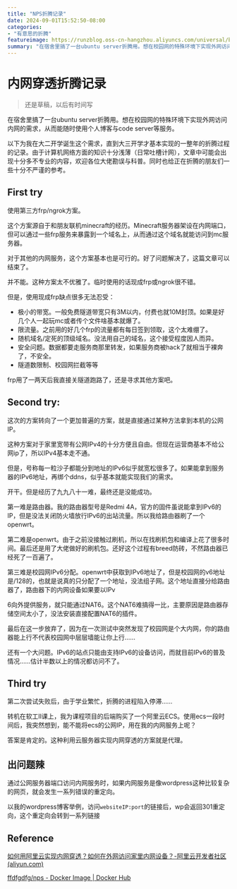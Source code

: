 ```yaml
---
title: "NPS折腾记录"
date: 2024-09-01T15:52:50-08:00
categories: 
- "有意思的折腾"
featureimage: https://runzblog.oss-cn-hangzhou.aliyuncs.com/universal/background1.jpg
summary: "在宿舍里搞了一台ubuntu server折腾用。想在校园网的特殊环境下实现外网访问内网的需求，从而能随时使用个人博客与code server等服务。 以下为我在大二开学诞生这个需求，直到大三开学才基..."
---
```


# 内网穿透折腾记录

> 还是草稿，以后有时间写

在宿舍里搞了一台ubuntu server折腾用。想在校园网的特殊环境下实现外网访问内网的需求，从而能随时使用个人博客与code server等服务。

以下为我在大二开学诞生这个需求，直到大三开学才基本实现的一整年的折腾过程的记录。由于计算机网络方面的知识十分浅薄（日常吐槽计网），文章中可能会出现十分多不专业的内容，欢迎各位大佬勘误与科普。同时也给正在折腾的朋友们一些十分不严谨的参考。

## First try

使用第三方frp/ngrok方案。

这个方案源自于和朋友联机minecraft的经历。Minecraft服务器架设在内网端口，但可以通过一些frp服务来暴露到一个域名上，从而通过这个域名就能访问到mc服务器。

对于其他的内网服务，这个方案基本也是可行的。好了问题解决了，这篇文章可以结束了。

并不能。这种方案太不优雅了。临时使用的话现成frp或ngrok很不错。

但是，使用现成frp缺点很多无法忍受：

- 极小的带宽。一般免费隧道带宽只有3M以内，付费也就10M封顶。如果是好几个人一起玩mc或者传个文件啥基本就爆了。
- 限流量。之前用的好几个frp的流量都有每日签到领取，这个太难绷了。
- 随机域名/定死的顶级域名。没法用自己的域名，这个接受程度因人而异。
- 安全问题。数据都要走服务商那里转发，如果服务商被hack了就相当于裸奔了，不安全。
- 隧道数限制、校园网拦截等等

frp用了一两天后我直接关隧道跑路了，还是寻求其他方案吧。

## Second try:

这次的方案转向了一个更加普遍的方案，就是直接通过某种方法拿到本机的公网IP。

这种方案对于家里宽带有公网IPv4的十分方便且自由。但现在运营商基本不给公网ip了，所以IPv4基本走不通。

但是，号称每一粒沙子都能分到地址的IPv6似乎就宽松很多了。如果能拿到服务器的IPv6地址，再绑个ddns，似乎基本就能实现我们的需求。

开干。但是经历了九九八十一难，最终还是没能成功。

第一难是路由器。我的路由器型号是Redmi 4A，官方的固件虽说能拿到IPv6的IP，但是没法关闭防火墙放行IPv6的出站流量。所以我给路由器刷了一个openwrt。

第二难是openwrt。由于之前没接触过刷机，所以在找刷机包和编译上花了很多时间。最后还是用了大佬做好的刷机包。还好这个过程有breed防砖，不然路由器已经死了一百遍了。

第三难是校园网IPv6分配。openwrt中获取到IPv6地址了，但是校园网的v6地址是/128的，也就是说真的只分配了一个地址，没法组子网。这个地址直接分给路由器了，路由器下的内网设备如果要以IPv

6向外提供服务，就只能通过NAT6。这个NAT6难搞得一比，主要原因是路由器存储空间太小了，没法安装直接配置NAT6的插件。

最后在这一步放弃了，因为在一次测试中突然发现了校园网是个大内网，你的路由器能上行不代表校园网中层层墙能让你上行……

还有一个大问题。IPv6的站点只能由支持IPv6的设备访问，而就目前IPv6的普及情况……估计半数以上的情况都访问不了。

## Third try

第二次尝试失败后，由于学业繁忙，折腾的进程陷入停滞……

转机在软工II课上，我为课程项目的后端购买了一个阿里云ECS。使用ecs一段时间后，我突然想到，能不能将ecs的公网IP，用在我的内网服务上呢？

答案是肯定的。这种利用云服务器实现内网穿透的方案就是代理。

## 出问题辣

通过公网服务器端口访问内网服务时，如果内网服务是像wordpress这种比较复杂的网页，就会发生一系列错误的重定向。

以我的wordpress博客举例，访问`websiteIP:port`的链接后，wp会返回301重定向，这个重定向会转到一系列链接

## Reference

[如何用阿里云实现内网穿透？如何在外网访问家里内网设备？-阿里云开发者社区 (aliyun.com)](https://developer.aliyun.com/article/878758)

[ffdfgdfg/nps - Docker Image | Docker Hub](https://hub.docker.com/r/ffdfgdfg/nps)